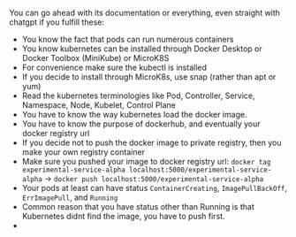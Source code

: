 You can go ahead with its documentation or everything, even straight with chatgpt if you fulfill these:

- You know the fact that pods can run numerous containers
- You know kubernetes can be installed through Docker Desktop or Docker Toolbox (MiniKube) or MicroK8S
- For convenience make sure the kubectl is installed
- If you decide to install through MicroK8s, use snap (rather than apt or yum)
- Read the kubernetes terminologies like Pod, Controller, Service, Namespace, Node, Kubelet, Control Plane
- You have to know the way kubernetes load the docker image.
- You have to know the purpose of dockerhub, and eventually your docker registry url
- If you decide not to push the docker image to private registry, then you make your own registry container
- Make sure you pushed your image to docker registry url: `docker tag experimental-service-alpha localhost:5000/experimental-service-alpha` -> `docker push localhost:5000/experimental-service-alpha`
- Your pods at least can have status `ContainerCreating`, `ImagePullBackOff`, `ErrImagePull`, and `Running`
- Common reason that you have status other than Running is that Kubernetes didnt find the image, you have to push first.
- 
